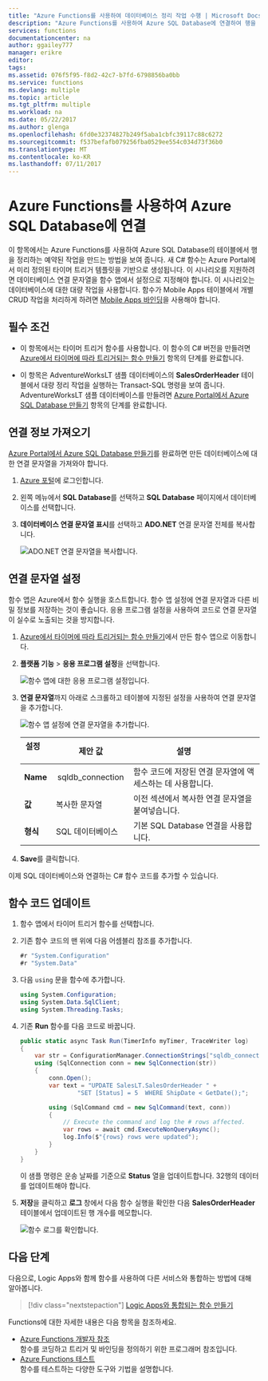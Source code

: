 ```yaml
---
title: "Azure Functions를 사용하여 데이터베이스 정리 작업 수행 | Microsoft Docs"
description: "Azure Functions를 사용하여 Azure SQL Database에 연결하여 행을 주기적으로 정리하는 작업을 예약합니다."
services: functions
documentationcenter: na
author: ggailey777
manager: erikre
editor: 
tags: 
ms.assetid: 076f5f95-f8d2-42c7-b7fd-6798856ba0bb
ms.service: functions
ms.devlang: multiple
ms.topic: article
ms.tgt_pltfrm: multiple
ms.workload: na
ms.date: 05/22/2017
ms.author: glenga
ms.openlocfilehash: 6fd0e32374827b249f5aba1cbfc39117c88c6272
ms.sourcegitcommit: f537befafb079256fba0529ee554c034d73f36b0
ms.translationtype: MT
ms.contentlocale: ko-KR
ms.lasthandoff: 07/11/2017
---
```

# <a name="use-azure-functions-to-connect-to-an-azure-sql-database"></a>Azure Functions를 사용하여 Azure SQL Database에 연결
이 항목에서는 Azure Functions를 사용하여 Azure SQL Database의 테이블에서 행을 정리하는 예약된 작업을 만드는 방법을 보여 줍니다. 새 C# 함수는 Azure Portal에서 미리 정의된 타이머 트리거 템플릿을 기반으로 생성됩니다. 이 시나리오를 지원하려면 데이터베이스 연결 문자열을 함수 앱에서 설정으로 지정해야 합니다. 이 시나리오는 데이터베이스에 대한 대량 작업을 사용합니다. 함수가 Mobile Apps 테이블에서 개별 CRUD 작업을 처리하게 하려면 [Mobile Apps 바인딩](functions-bindings-mobile-apps.md)을 사용해야 합니다.

## <a name="prerequisites"></a>필수 조건

+ 이 항목에서는 타이머 트리거 함수를 사용합니다. 이 함수의 C# 버전을 만들려면 [Azure에서 타이머에 따라 트리거되는 함수 만들기](functions-create-scheduled-function.md) 항목의 단계를 완료합니다.   

+ 이 항목은 AdventureWorksLT 샘플 데이터베이스의 **SalesOrderHeader** 테이블에서 대량 정리 작업을 실행하는 Transact-SQL 명령을 보여 줍니다. AdventureWorksLT 샘플 데이터베이스를 만들려면 [Azure Portal에서 Azure SQL Database 만들기](../sql-database/sql-database-get-started-portal.md) 항목의 단계를 완료합니다. 

## <a name="get-connection-information"></a>연결 정보 가져오기

[Azure Portal에서 Azure SQL Database 만들기](../sql-database/sql-database-get-started-portal.md)를 완료하면 만든 데이터베이스에 대한 연결 문자열을 가져와야 합니다.

1. [Azure 포털](https://portal.azure.com/)에 로그인합니다.
 
3. 왼쪽 메뉴에서 **SQL Database**를 선택하고 **SQL Database** 페이지에서 데이터베이스를 선택합니다.

4. **데이터베이스 연결 문자열 표시**를 선택하고 **ADO.NET** 연결 문자열 전체를 복사합니다.

    ![ADO.NET 연결 문자열을 복사합니다.](./media/functions-scenario-database-table-cleanup/adonet-connection-string.png)

## <a name="set-the-connection-string"></a>연결 문자열 설정 

함수 앱은 Azure에서 함수 실행을 호스트합니다. 함수 앱 설정에 연결 문자열과 다른 비밀 정보를 저장하는 것이 좋습니다. 응용 프로그램 설정을 사용하여 코드로 연결 문자열이 실수로 노출되는 것을 방지합니다. 

1. [Azure에서 타이머에 따라 트리거되는 함수 만들기](functions-create-scheduled-function.md)에서 만든 함수 앱으로 이동합니다.

2. **플랫폼 기능** > **응용 프로그램 설정**을 선택합니다.
   
    ![함수 앱에 대한 응용 프로그램 설정입니다.](./media/functions-scenario-database-table-cleanup/functions-app-service-settings.png)

2. **연결 문자열**까지 아래로 스크롤하고 테이블에 지정된 설정을 사용하여 연결 문자열을 추가합니다.
   
    ![함수 앱 설정에 연결 문자열을 추가합니다.](./media/functions-scenario-database-table-cleanup/functions-app-service-settings-connection-strings.png)

    | 설정       | 제안 값 | 설명             | 
    | ------------ | ------------------ | --------------------- | 
    | **Name**  |  sqldb_connection  | 함수 코드에 저장된 연결 문자열에 액세스하는 데 사용합니다.    |
    | **값** | 복사한 문자열  | 이전 섹션에서 복사한 연결 문자열을 붙여넣습니다. |
    | **형식** | SQL 데이터베이스 | 기본 SQL Database 연결을 사용합니다. |   

3. **Save**를 클릭합니다.

이제 SQL 데이터베이스와 연결하는 C# 함수 코드를 추가할 수 있습니다.

## <a name="update-your-function-code"></a>함수 코드 업데이트

1. 함수 앱에서 타이머 트리거 함수를 선택합니다.
 
3. 기존 함수 코드의 맨 위에 다음 어셈블리 참조를 추가합니다.

    ```cs
    #r "System.Configuration"
    #r "System.Data"
    ```

3. 다음 `using` 문을 함수에 추가합니다.
    ```cs
    using System.Configuration;
    using System.Data.SqlClient;
    using System.Threading.Tasks;
    ```

4. 기존 **Run** 함수를 다음 코드로 바꿉니다.
    ```cs
    public static async Task Run(TimerInfo myTimer, TraceWriter log)
    {
        var str = ConfigurationManager.ConnectionStrings["sqldb_connection"].ConnectionString;
        using (SqlConnection conn = new SqlConnection(str))
        {
            conn.Open();
            var text = "UPDATE SalesLT.SalesOrderHeader " + 
                    "SET [Status] = 5  WHERE ShipDate < GetDate();";

            using (SqlCommand cmd = new SqlCommand(text, conn))
            {
                // Execute the command and log the # rows affected.
                var rows = await cmd.ExecuteNonQueryAsync();
                log.Info($"{rows} rows were updated");
            }
        }
    }
    ```

    이 샘플 명령은 운송 날짜를 기준으로 **Status** 열을 업데이트합니다. 32행의 데이터를 업데이트해야 합니다.

5. **저장**을 클릭하고 **로그** 창에서 다음 함수 실행을 확인한 다음 **SalesOrderHeader** 테이블에서 업데이트된 행 개수를 메모합니다.

    ![함수 로그를 확인합니다.](./media/functions-scenario-database-table-cleanup/functions-logs.png)

## <a name="next-steps"></a>다음 단계

다음으로, Logic Apps와 함께 함수를 사용하여 다른 서비스와 통합하는 방법에 대해 알아봅니다.

> [!div class="nextstepaction"] 
> [Logic Apps와 통합되는 함수 만들기](functions-twitter-email.md)

Functions에 대한 자세한 내용은 다음 항목을 참조하세요.

* [Azure Functions 개발자 참조](functions-reference.md)  
  함수를 코딩하고 트리거 및 바인딩을 정의하기 위한 프로그래머 참조입니다.
* [Azure Functions 테스트](functions-test-a-function.md)  
  함수를 테스트하는 다양한 도구와 기법을 설명합니다.  
